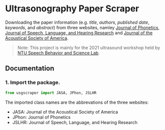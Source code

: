 # **Ultrasonography Paper Scraper**
Downloading the paper information (e.g. _title_, _authors_, _published date_, _keywords_, and _abstract_) from three websites, namley [Journal of Phonetics](https://www.journals.elsevier.com/journal-of-phonetics), [Journal of Speech, Language, and Hearing Research](https://pubs.asha.org/journal/jslhr) and [Journal of the Acoustical Society of America](https://asa.scitation.org/journal/jas). 
 

>Note: This project is mainly for the 2021 ultrasound workshop held by [NTU Speech Behavior and Science Lab](https://github.com/sbs-ntu). 


## **Documentation**

### 1. Import the package.

``` python
from usgscraper import JASA, JPhon, JSLHR
``` 
The imported class names are the abbrevations of the three websites:
* JASA: Journal of the Acoustical Society of America
* JPhon: Journal of Phonetics
* JSLHR: Journal of Speech, Language, and Hearing Research
 
